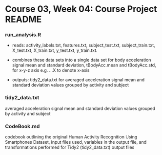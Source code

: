 # Course 03, Week 04: Course Project README

### run_analysis.R
* reads: activity_labels.txt, features.txt, subject_test.txt, subject_train.txt, X_test.txt, X_train.txt, y_test.txt, y_train.txt.

* combines these data sets into a single data set for body acceleration signal mean and standard deviation, tBodyAcc.mean and tBodyAcc.std, for x-y-z axis e.g. ...X to denote x-axis

* outputs: tidy2_data.txt for averaged acceleration signal mean and standard deviation values grouped by activity and subject

### tidy2_data.txt
averaged acceleration signal mean and standard deviation values grouped by activity and subject

### CodeBook.md
codebook outlining the original Human Activity Recognition Using Smartphones Dataset, input files used, variables in the output file, and transformations performed for Tidy2 (tidy2_data.txt) output files